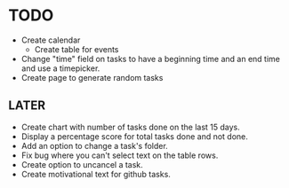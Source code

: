 # TODO

- Create calendar
    - Create table for events
- Change "time" field on tasks to have a beginning time and an end time and use a timepicker.
- Create page to generate random tasks

## LATER

- Create chart with number of tasks done on the last 15 days.
- Display a percentage score for total tasks done and not done.
- Add an option to change a task's folder.
- Fix bug where you can't select text on the table rows.
- Create option to uncancel a task.
- Create motivational text for github tasks.